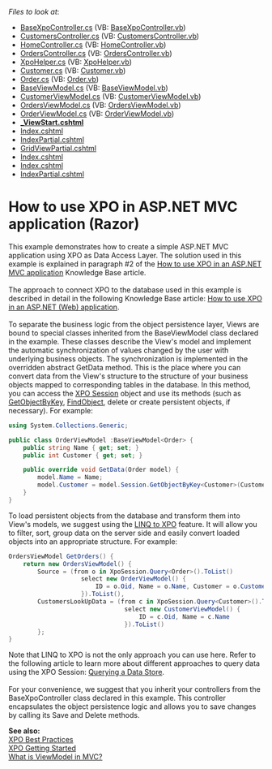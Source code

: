 <!-- default file list -->
*Files to look at*:

* [BaseXpoController.cs](./CS/DevExpressMvcApplication/Controllers/BaseXpoController.cs) (VB: [BaseXpoController.vb](./VB/DevExpressMvcApplication/Controllers/BaseXpoController.vb))
* [CustomersController.cs](./CS/DevExpressMvcApplication/Controllers/CustomersController.cs) (VB: [CustomersController.vb](./VB/DevExpressMvcApplication/Controllers/CustomersController.vb))
* [HomeController.cs](./CS/DevExpressMvcApplication/Controllers/HomeController.cs) (VB: [HomeController.vb](./VB/DevExpressMvcApplication/Controllers/HomeController.vb))
* [OrdersController.cs](./CS/DevExpressMvcApplication/Controllers/OrdersController.cs) (VB: [OrdersController.vb](./VB/DevExpressMvcApplication/Controllers/OrdersController.vb))
* [XpoHelper.cs](./CS/DevExpressMvcApplication/Helpers/XpoHelper.cs) (VB: [XpoHelper.vb](./VB/DevExpressMvcApplication/Helpers/XpoHelper.vb))
* [Customer.cs](./CS/DevExpressMvcApplication/Models/Customer.cs) (VB: [Customer.vb](./VB/DevExpressMvcApplication/Models/Customer.vb))
* [Order.cs](./CS/DevExpressMvcApplication/Models/Order.cs) (VB: [Order.vb](./VB/DevExpressMvcApplication/Models/Order.vb))
* [BaseViewModel.cs](./CS/DevExpressMvcApplication/ViewModels/BaseViewModel.cs) (VB: [BaseViewModel.vb](./VB/DevExpressMvcApplication/ViewModels/BaseViewModel.vb))
* [CustomerViewModel.cs](./CS/DevExpressMvcApplication/ViewModels/CustomerViewModel.cs) (VB: [CustomerViewModel.vb](./VB/DevExpressMvcApplication/ViewModels/CustomerViewModel.vb))
* [OrdersViewModel.cs](./CS/DevExpressMvcApplication/ViewModels/OrdersViewModel.cs) (VB: [OrdersViewModel.vb](./VB/DevExpressMvcApplication/ViewModels/OrdersViewModel.vb))
* [OrderViewModel.cs](./CS/DevExpressMvcApplication/ViewModels/OrderViewModel.cs) (VB: [OrderViewModel.vb](./VB/DevExpressMvcApplication/ViewModels/OrderViewModel.vb))
* **[_ViewStart.cshtml](./CS/DevExpressMvcApplication/Views/_ViewStart.cshtml)**
* [Index.cshtml](./CS/DevExpressMvcApplication/Views/Customers/Index.cshtml)
* [IndexPartial.cshtml](./CS/DevExpressMvcApplication/Views/Customers/IndexPartial.cshtml)
* [GridViewPartial.cshtml](./CS/DevExpressMvcApplication/Views/Home/GridViewPartial.cshtml)
* [Index.cshtml](./CS/DevExpressMvcApplication/Views/Home/Index.cshtml)
* [Index.cshtml](./CS/DevExpressMvcApplication/Views/Orders/Index.cshtml)
* [IndexPartial.cshtml](./CS/DevExpressMvcApplication/Views/Orders/IndexPartial.cshtml)
<!-- default file list end -->
# How to use XPO in ASP.NET MVC application (Razor)


<p>This example demonstrates how to create a simple ASP.NET MVC application using XPO as Data Access Layer. The solution used in this example is explained in paragraph #2 of the <a href="https://www.devexpress.com/Support/Center/p/K18525">How to use XPO in an ASP.NET MVC application</a> Knowledge Base article.<br><br>The approach to connect XPO to the database used in this example is described in detail in the following Knowledge Base article: <a href="https://www.devexpress.com/Support/Center/p/K18061">How to use XPO in an ASP.NET (Web) application</a>.<br><br>To separate the business logic from the object persistence layer, Views are bound to special classes inherited from the BaseViewModel<T> class declared in the example. These classes describe the View's model and implement the automatic synchronization of values changed by the user with underlying business objects. The synchronization is implemented in the overridden abstract GetData method. This is the place where you can convert data from the View's structure to the structure of your business objects mapped to corresponding tables in the database. In this method, you can access the <a href="https://documentation.devexpress.com/#CoreLibraries/CustomDocument2022">XPO Session</a> object and use its methods (such as <a href="https://documentation.devexpress.com/#CoreLibraries/DevExpressXpoSession_GetObjectByKey~ClassType~topic">GetObjectByKey</a>, <a href="https://documentation.devexpress.com/#CoreLibraries/DevExpressXpoSession_FindObject~ClassType~topic">FindObject</a>, delete or create persistent objects, if necessary). For example:</p>


```cs
using System.Collections.Generic;

public class OrderViewModel :BaseViewModel<Order> {
    public string Name { get; set; }
    public int Customer { get; set; }

    public override void GetData(Order model) {
        model.Name = Name;
        model.Customer = model.Session.GetObjectByKey<Customer>(Customer);
    }
}
```


<p>To load persistent objects from the database and transform them into View's models, we suggest using the <a href="https://documentation.devexpress.com/#CoreLibraries/CustomDocument4060">LINQ to XPO</a> feature. It will allow you to filter, sort, group data on the server side and easily convert loaded objects into an appropriate structure. For example:</p>


```cs
OrdersViewModel GetOrders() {
	return new OrdersViewModel() {
		Source = (from o in XpoSession.Query<Order>().ToList()
					select new OrderViewModel() {
						ID = o.Oid, Name = o.Name, Customer = o.Customer.Oid
					}).ToList(),
		CustomersLookUpData = (from c in XpoSession.Query<Customer>().ToList()
								select new CustomerViewModel() {
									ID = c.Oid, Name = c.Name
								}).ToList()
		};
}
```


<p>Note that LINQ to XPO is not the only approach you can use here. Refer to the following article to learn more about different approaches to query data using the XPO Session: <a href="https://documentation.devexpress.com/#CoreLibraries/CustomDocument2034">Querying a Data Store</a>.<br><br>For your convenience, we suggest that you inherit your controllers from the BaseXpoController<T> class declared in this example. This controller encapsulates the object persistence logic and allows you to save changes by calling its Save and Delete methods.</p>
<p><strong>See also: <br></strong><a href="https://www.devexpress.com/Support/Center/p/A2944">XPO Best Practices</a><br><a href="https://documentation.devexpress.com/#CoreLibraries/CustomDocument2263">XPO Getting Started</a><br><a href="http://stackoverflow.com/questions/11064316/what-is-viewmodel-in-mvc">What is ViewModel in MVC?</a></p>

<br/>


